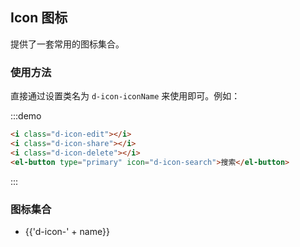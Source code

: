 ## Icon 图标

提供了一套常用的图标集合。

### 使用方法

直接通过设置类名为 `d-icon-iconName` 来使用即可。例如：

:::demo
```html
<i class="d-icon-edit"></i>
<i class="d-icon-share"></i>
<i class="d-icon-delete"></i>
<el-button type="primary" icon="d-icon-search">搜索</el-button>

```
:::

### 图标集合

<ul class="icon-list">
  <li v-for="name in $icon" :key="name">
    <span>
      <i :class="'d-icon-' + name"></i>
      <span class="icon-name">{{'d-icon-' + name}}</span>
    </span>
  </li>
</ul>
